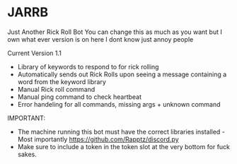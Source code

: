 # JARRB
Just Another Rick Roll Bot
You can change this as much as you want but I own what ever version is on here I dont know just annoy people

Current Version 1.1

- Library of keywords to respond to for rick rolling
- Automatically sends out Rick Rolls upon seeing a message containing a word from the keyword library
- Manual Rick roll command
- Manual ping command to check heartbeat
- Error handeling for all commands, missing args + unknown command

IMPORTANT:
- The machine running this bot must have the correct libraries installed - Most importantly https://github.com/Rapptz/discord.py
- Make sure to include a token in the token slot at the very bottom for fuck sakes.

